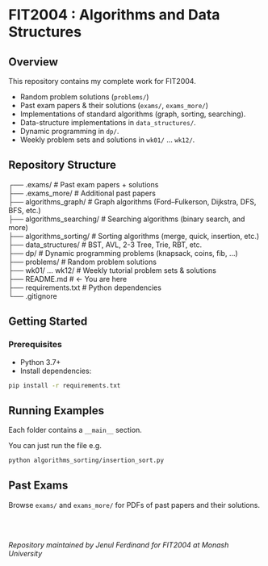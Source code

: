# FIT2004 : Algorithms and Data Structures
## Overview
This repository contains my complete work for FIT2004.
- Random problem solutions (`problems/`)
- Past exam papers & their solutions (`exams/`, `exams_more/`)
- Implementations of standard algorithms (graph, sorting, searching).
- Data-structure implementations in `data_structures/`.
- Dynamic programming in `dp/`.
- Weekly problem sets and solutions in `wk01/` ... `wk12/`.

## Repository Structure
┌── .exams/ # Past exam papers + solutions <br/>
├── .exams_more/ # Additional past papers <br/>
├── algorithms_graph/ # Graph algorithms (Ford–Fulkerson, Dijkstra, DFS, BFS, etc.) <br/>
├── algorithms_searching/ # Searching algorithms (binary search, and more) <br/>
├── algorithms_sorting/ # Sorting algorithms (merge, quick, insertion, etc.) <br/>
├── data_structures/ # BST, AVL, 2-3 Tree, Trie, RBT, etc. <br/>
├── dp/ # Dynamic programming problems (knapsack, coins, fib, …) <br/>
├── problems/ # Random problem solutions <br/>
├── wk01/ … wk12/ # Weekly tutorial problem sets & solutions <br/>
├── README.md # ← You are here <br/>
├── requirements.txt # Python dependencies <br/>
└── .gitignore

## Getting Started
### Prerequisites
- Python 3.7+
- Install dependencies:
```sh
pip install -r requirements.txt
```

## Running Examples
Each folder contains a `__main__` section.

You can just run the file e.g.
```sh
python algorithms_sorting/insertion_sort.py
```

## Past Exams
Browse `exams/` and `exams_more/` for PDFs of past papers and their solutions.

<br/>
<br/>

_Repository maintained by Jenul Ferdinand for FIT2004 at Monash University_

